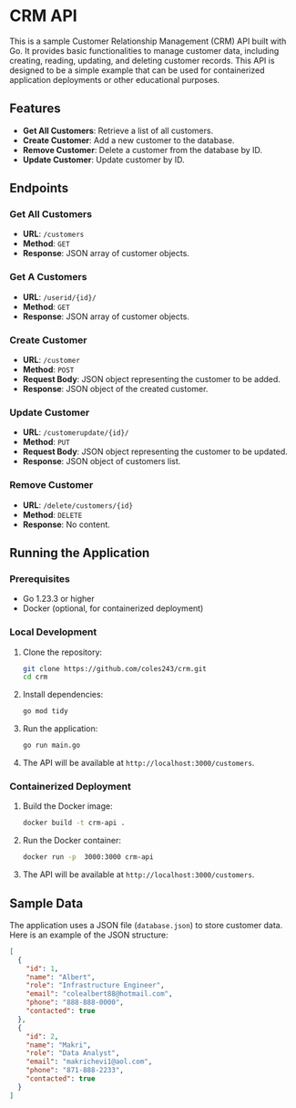 # CRM API

This is a sample Customer Relationship Management (CRM) API built with Go. It provides basic functionalities to manage customer data, including creating, reading, updating, and deleting customer records. This API is designed to be a simple example that can be used for containerized application deployments or other educational purposes.

## Features

- **Get All Customers**: Retrieve a list of all customers.
- **Create Customer**: Add a new customer to the database.
- **Remove Customer**: Delete a customer from the database by ID.
- **Update Customer**: Update customer by ID.

## Endpoints

### Get All Customers

- **URL**: `/customers`
- **Method**: `GET`
- **Response**: JSON array of customer objects.

### Get A Customers
- **URL**: `/userid/{id}/`
- **Method**: `GET`
- **Response**: JSON array of customer objects.


### Create Customer
- **URL**: `/customer`
- **Method**: `POST`
- **Request Body**: JSON object representing the customer to be added.
- **Response**: JSON object of the created customer.

### Update Customer
- **URL**: `/customerupdate/{id}/`
- **Method**: `PUT`
- **Request Body**: JSON object representing the customer to be updated.
- **Response**: JSON object of customers list.

### Remove Customer
- **URL**: `/delete/customers/{id}`
- **Method**: `DELETE`
- **Response**: No content.

## Running the Application

### Prerequisites

- Go 1.23.3 or higher
- Docker (optional, for containerized deployment)

### Local Development

1. Clone the repository:
    ```sh
    git clone https://github.com/coles243/crm.git
    cd crm
    ```

2. Install dependencies:
    ```sh
    go mod tidy
    ```

3. Run the application:
    ```sh
    go run main.go
    ```

4. The API will be available at `http://localhost:3000/customers`.

### Containerized Deployment

1. Build the Docker image:
    ```sh
    docker build -t crm-api .
    ```

2. Run the Docker container:
    ```sh
    docker run -p  3000:3000 crm-api
    ```

3. The API will be available at `http://localhost:3000/customers`.

## Sample Data

The application uses a JSON file (`database.json`) to store customer data. Here is an example of the JSON structure:

```json
[
  {
    "id": 1,
    "name": "Albert",
    "role": "Infrastructure Engineer",
    "email": "colealbert88@hotmail.com",
    "phone": "888-888-0000",
    "contacted": true
  },
  {
    "id": 2,
    "name": "Makri",
    "role": "Data Analyst",
    "email": "makrichevi1@aol.com",
    "phone": "871-888-2233",
    "contacted": true
  }
]